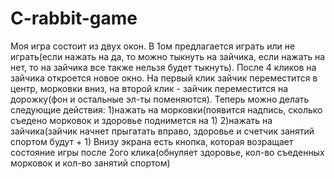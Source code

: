 # C-rabbit-game
Моя игра состоит из двух окон. 
В 1ом предлагается играть или не играть(если нажать на да, то можно тыкнуть на зайчика, если нажать на нет, то на зайчика все также нельзя будет тыкнуть).
После 4 кликов на зайчика откроется новое окно.
На первый клик зайчик переместится в центр, морковки вниз, на второй клик - зайчик переместится на дорожку(фон и остальные эл-ты поменяются).
Теперь можно делать следующие действия:
1)нажать на морковки(появится надпись, сколько съедено морковок и здоровье поднимется на 1)
2)нажать на зайчика(зайчик начнет прыгатать вправо, здоровье и счетчик занятий спортом будут + 1)
Внизу экрана есть кнопка, которая возращает состояние игры после 2ого клика(обнуляет здоровье, кол-во съеденных морковок и кол-во занятий спортом)

